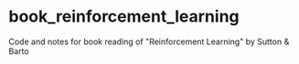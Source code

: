 # book_reinforcement_learning
Code and notes for book reading of "Reinforcement Learning" by Sutton &amp; Barto
